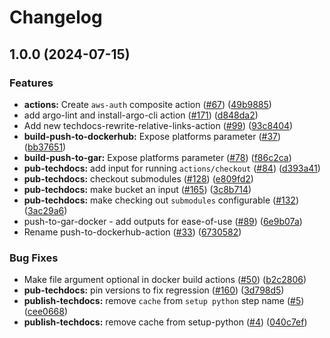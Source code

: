# Changelog

## 1.0.0 (2024-07-15)

### Features

- **actions:** Create `aws-auth` composite action ([#67](https://github.com/grafana/shared-workflows/issues/67)) ([49b9885](https://github.com/grafana/shared-workflows/commit/49b9885e467b0544c76602d4e8b8ee342f6ea96b))
- add argo-lint and install-argo-cli action ([#171](https://github.com/grafana/shared-workflows/issues/171)) ([d848da2](https://github.com/grafana/shared-workflows/commit/d848da21d310b2a847a73457059b5a2d93d9f154))
- Add new techdocs-rewrite-relative-links-action ([#99](https://github.com/grafana/shared-workflows/issues/99)) ([93c8404](https://github.com/grafana/shared-workflows/commit/93c84040a318ceb535ed130b9b75c76eb68b0a06))
- **build-push-to-dockerhub:** Expose platforms parameter ([#37](https://github.com/grafana/shared-workflows/issues/37)) ([bb37651](https://github.com/grafana/shared-workflows/commit/bb376519aa50489c7c5cb51c22830f804b0b176f))
- **build-push-to-gar:** Expose platforms parameter ([#78](https://github.com/grafana/shared-workflows/issues/78)) ([f86c2ca](https://github.com/grafana/shared-workflows/commit/f86c2cae0a68db2803adc0006fe5919483d861dc))
- **pub-techdocs:** add input for running `actions/checkout` ([#84](https://github.com/grafana/shared-workflows/issues/84)) ([d393a41](https://github.com/grafana/shared-workflows/commit/d393a4176d28e9e357a2781cb225603ed839ebbf))
- **pub-techdocs:** checkout submodules ([#128](https://github.com/grafana/shared-workflows/issues/128)) ([e809fd2](https://github.com/grafana/shared-workflows/commit/e809fd2353a58174b5e634e813ce244abfaa52ac))
- **pub-techdocs:** make bucket an input ([#165](https://github.com/grafana/shared-workflows/issues/165)) ([3c8b714](https://github.com/grafana/shared-workflows/commit/3c8b714cda46503c7934a610d78a73b6c02811c0))
- **pub-techdocs:** make checking out `submodules` configurable ([#132](https://github.com/grafana/shared-workflows/issues/132)) ([3ac29a6](https://github.com/grafana/shared-workflows/commit/3ac29a66ab91084d07be10f0bbf35f572cb763f5))
- push-to-gar-docker - add outputs for ease-of-use ([#89](https://github.com/grafana/shared-workflows/issues/89)) ([6e9b07a](https://github.com/grafana/shared-workflows/commit/6e9b07a8ad263b99c027843ec520969c14852d30))
- Rename push-to-dockerhub-action ([#33](https://github.com/grafana/shared-workflows/issues/33)) ([6730582](https://github.com/grafana/shared-workflows/commit/673058269d2bc16224e7ee844037a794765e432e))

### Bug Fixes

- Make file argument optional in docker build actions ([#50](https://github.com/grafana/shared-workflows/issues/50)) ([b2c2806](https://github.com/grafana/shared-workflows/commit/b2c2806d455f6cbe4086fb0df849083ef48fd01c))
- **pub-techdocs:** pin versions to fix regression ([#160](https://github.com/grafana/shared-workflows/issues/160)) ([3d798d5](https://github.com/grafana/shared-workflows/commit/3d798d546fc4aab6ecd4f370fb73ecdda78e3c1c))
- **publish-techdocs:** remove `cache` from `setup python` step name ([#5](https://github.com/grafana/shared-workflows/issues/5)) ([cee0668](https://github.com/grafana/shared-workflows/commit/cee06689c88bf5ab35e7047faacc86f4b47ece09))
- **publish-techdocs:** remove cache from setup-python ([#4](https://github.com/grafana/shared-workflows/issues/4)) ([040c7ef](https://github.com/grafana/shared-workflows/commit/040c7ef79b820444cca5bd940663fefef753b651))
